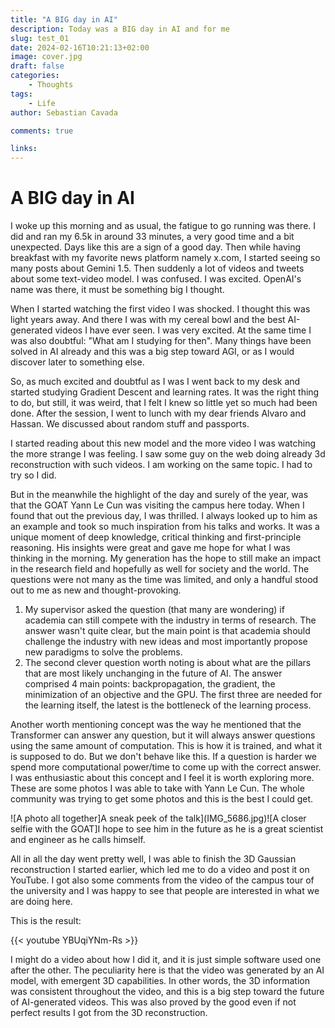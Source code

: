 ```yaml
---
title: "A BIG day in AI"
description: Today was a BIG day in AI and for me
slug: test_01
date: 2024-02-16T10:21:13+02:00
image: cover.jpg
draft: false
categories:
    - Thoughts
tags:
    - Life
author: Sebastian Cavada

comments: true

links:
---
```



# A BIG day in AI

I woke up this morning and as usual, the fatigue to go running was there. I did and ran my 6.5k in around 33 minutes, a very good time and a bit unexpected. Days like this are a sign of a good day. Then while having breakfast with my favorite news platform namely x.com, I started seeing so many posts about Gemini 1.5. Then suddenly a lot of videos and tweets about some text-video model. I was confused. I was excited. OpenAI's name was there, it must be something big I thought. 

When I started watching the first video I was shocked. I thought this was light years away. And there I was with my cereal bowl and the best AI-generated videos I have ever seen. I was very excited.
At the same time I was also doubtful: "What am I studying for then". Many things have been solved in AI already and this was a big step toward AGI, or as I would discover later to something else.

So, as much excited and doubtful as I was I went back to my desk and started studying Gradient Descent and learning rates. It was the right thing to do, but still, it was weird, that I felt I knew so little yet so much had been done.
After the session, I went to lunch with my dear friends Alvaro and Hassan. We discussed about random stuff and passports. 

I started reading about this new model and the more video I was watching the more strange I was feeling. I saw some guy on the web doing already 3d reconstruction with such videos. I am working on the same topic. I had to try so I did.

But in the meanwhile the highlight of the day and surely of the year, was that the GOAT Yann Le Cun was visiting the campus here today. When I found that out the previous day, I was thrilled. I always looked up to him as an example and took so much inspiration from his talks and works.
It was a unique moment of deep knowledge, critical thinking and first-principle reasoning. His insights were great and gave me hope for what I was thinking in the morning. My generation has the hope to still make an impact in the research field and hopefully as well for society and the world.
The questions were not many as the time was limited, and only a handful stood out to me as new and thought-provoking.

1. My supervisor asked the question (that many are wondering) if academia can still compete with the industry in terms of research. The answer wasn't quite clear, but the main point is that academia should challenge the industry with new ideas and most importantly propose new paradigms to solve the problems.
2. The second clever question worth noting is about what are the pillars that are most likely unchanging in the future of AI. The answer comprised 4 main points: backpropagation, the gradient, the minimization of an objective and the GPU. The first three are needed for the learning itself, the latest is the bottleneck of the learning process.

Another worth mentioning concept was the way he mentioned that the Transformer can answer any question, but it will always answer questions using the same amount of computation. This is how it is trained, and what it is supposed to do. But we don't behave like this. If a question is harder we spend more computational power/time to come up with the correct answer. I was enthusiastic about this concept and I feel it is worth exploring more.
These are some photos I was able to take with Yann Le Cun. The whole community was trying to get some photos and this is the best I could get.


![A photo all together]A sneak peek of the talk](IMG_5686.jpg)![A closer selfie with the GOAT]I hope to see him in the future as he is a great scientist and engineer as he calls himself. 

All in all the day went pretty well, I was able to finish the 3D Gaussian reconstruction I started earlier, which led me to do a video and post it on YouTube. I got also some comments from the video of the campus tour of the university and I was happy to see that people are interested in what we are doing here.

This is the result:

{{< youtube YBUqiYNm-Rs >}}

I might do a video about how I did it, and it is just simple software used one after the other. The peculiarity here is that the video was generated by an AI model, with emergent 3D capabilities. In other words, the 3D information was consistent throughout the video, and this is a big step toward the future of AI-generated videos. 
This was also proved by the good even if not perfect results I got from the 3D reconstruction. 